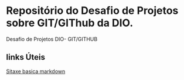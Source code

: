 # Repositório do Desafio de Projetos sobre GIT/GIThub da DIO.
Desafio de Projetos DIO- GIT/GITHUB

## links Úteis
[Sitaxe basica markdown](https://www.markdownguide.org/basic-syntax/)
